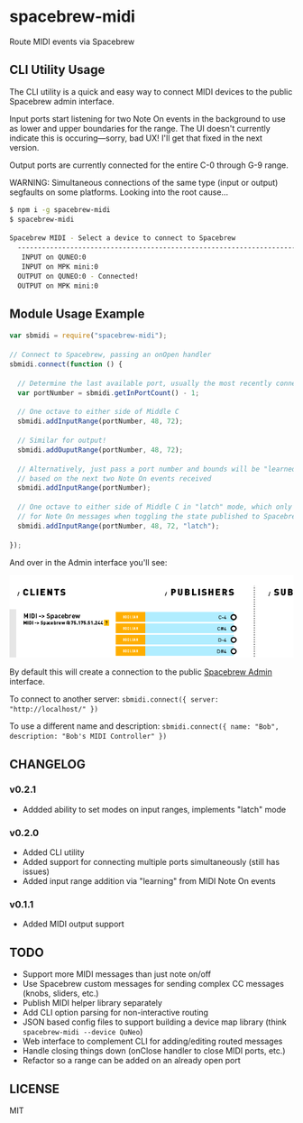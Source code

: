# spacebrew-midi ##############################################################

Route MIDI events via Spacebrew

## CLI Utility Usage

The CLI utility is a quick and easy way to connect MIDI devices to the public Spacebrew admin interface.

Input ports start listening for two Note On events in the background to use as lower and upper boundaries for the range. The UI doesn't currently indicate this is occuring—sorry, bad UX! I'll get that fixed in the next version.

Output ports are currently connected for the entire C-0 through G-9 range.

WARNING: Simultaneous connections of the same type (input or output) segfaults on some platforms. Looking into the root cause...

```sh
$ npm i -g spacebrew-midi
$ spacebrew-midi

Spacebrew MIDI - Select a device to connect to Spacebrew                    
  ------------------------------------------------------------------------  
   INPUT on QUNEO:0                                                         
   INPUT on MPK mini:0                                                      
  OUTPUT on QUNEO:0 - Connected!                                            
  OUTPUT on MPK mini:0                                                      
```

## Module Usage Example ###################################################################

```js
var sbmidi = require("spacebrew-midi");

// Connect to Spacebrew, passing an onOpen handler
sbmidi.connect(function () {

  // Determine the last available port, usually the most recently connected device
  var portNumber = sbmidi.getInPortCount() - 1;

  // One octave to either side of Middle C
  sbmidi.addInputRange(portNumber, 48, 72);

  // Similar for output!
  sbmidi.addOuputRange(portNumber, 48, 72);

  // Alternatively, just pass a port number and bounds will be "learned"
  // based on the next two Note On events received
  sbmidi.addInputRange(portNumber);

  // One octave to either side of Middle C in "latch" mode, which only listens
  // for Note On messages when toggling the state published to Spacebrew
  sbmidi.addInputRange(portNumber, 48, 72, "latch");

});
```

And over in the Admin interface you'll see:

![Screenshot of Spacebrew Admin running example code](https://github.com/randallagordon/spacebrew-midi/raw/master/img/readme-example.png "Screenshot of Spacebrew Admin running example code")

By default this will create a connection to the public [Spacebrew
Admin](http://spacebrew.github.com/spacebrew/admin/admin.html?server=sandbox.spacebrew.cc)
interface.

To connect to another server: `sbmidi.connect({ server: "http://localhost/" })`

To use a different name and description: `sbmidi.connect({ name: "Bob", description: "Bob's MIDI Controller" })`

## CHANGELOG ######################################################################

### v0.2.1

 * Addded ability to set modes on input ranges, implements "latch" mode

### v0.2.0

 * Added CLI utility
 * Added support for connecting multiple ports simultaneously (still has issues)
 * Added input range addition via "learning" from MIDI Note On events

### v0.1.1

 * Added MIDI output support

## TODO ######################################################################

 * Support more MIDI messages than just note on/off
 * Use Spacebrew custom messages for sending complex CC messages (knobs, sliders, etc.)
 * Publish MIDI helper library separately
 * Add CLI option parsing for non-interactive routing
 * JSON based config files to support building a device map library (think `spacebrew-midi --device QuNeo`)
 * Web interface to complement CLI for adding/editing routed messages
 * Handle closing things down (onClose handler to close MIDI ports, etc.)
 * Refactor so a range can be added on an already open port

## LICENSE ####################################################################

MIT
